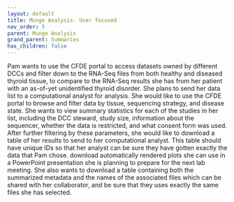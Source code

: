 ```yaml
---
layout: default
title: Munge Analysis- User focused
nav_order: 5
parent: Munge Analysis
grand_parent: Summaries
has_children: false
---
```

Pam wants to use the CFDE portal to access datasets owned by different DCCs and filter down to the RNA-Seq files from both healthy and diseased thyroid tissue, to compare to the RNA-Seq results she has from her patient with an as-of-yet unidentified thyroid disorder. She plans to send her data list to a computational analyst for analysis. She would like to use the CFDE portal to browse and filter data by tissue, sequencing strategy, and disease state. She wants to view summary statistics for each of the studies in her list, including the DCC steward, study size, information about the sequencer, whether the data is restricted, and what consent form was used. After further filtering by these parameters, she would like to download a table of her results to send to her computational analyst. This table should have unique IDs so that her analyst can be sure they have gotten exactly the data that Pam chose.
download automatically rendered plots she can use in a PowerPoint presentation she is planning to prepare for the next lab meeting. She also wants to download a table containing both the summarized metadata and the names of the associated files which can be shared with her collaborator, and be sure that they uses exactly the same files she has selected.
